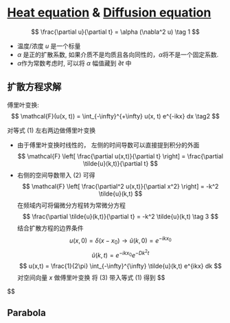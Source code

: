 # [Heat equation](https://en.wikipedia.org/wiki/Heat_equation) & [Diffusion equation](https://en.wikipedia.org/wiki/Diffusion_equation)
$$
    \frac{\partial u}{\partial t} = \alpha (\nabla^2 u) \tag 1 
$$
- 温度/浓度 $u$ 是一个标量
- $\alpha$ 是正的扩散系数, 如果介质不是均质且各向同性的，$\alpha$将不是一个固定系数.
- $\alpha$作为常数考虑时, 可以将 $\alpha$ 幅值藏到 $\partial t$ 中 

## 扩散方程求解
傅里叶变换:
$$
    \mathcal{F}(u(x, t)) = \int_{-\infty}^{+\infty} u(x, t) e^{-ikx} dx \tag2
$$

对等式 (1) 左右两边做傅里叶变换
- 由于傅里叶变换时线性的， 左侧的时间导数可以直接提到积分的外面
$$
    \mathcal{F} \left[ \frac{\partial u(x,t)}{\partial t} \right] = \frac{\partial \tilde{u}(k,t)}{\partial t} 
$$
- 右侧的空间导数带入 (2) 可得
$$
    \mathcal{F} \left[ \frac{\partial^2 u(x,t)}{\partial x^2} \right] = -k^2 \tilde{u}(k,t)  
$$
在频域内可将偏微分方程转为常微分方程
$$
    \frac{\partial \tilde{u}(k,t)}{\partial t} =  -k^2 \tilde{u}(k,t) \tag 3
$$
结合扩散方程的边界条件  
$$
    u(x,0) = \delta(x - x_0) \rightarrow   \tilde{u}(k,0) = e^{-ikx_0} $$
$$
    \tilde{u}(k,t) = e^{-ikx_0} e^{-D k^2 t} 
$$
$$
    u(x,t) = \frac{1}{2\pi} \int_{-\infty}^{\infty} \tilde{u}(k,t) e^{ikx} dk 
$$
对空间向量 $x$ 做傅里叶变换
将 (3) 带入等式 (1) 得到
$$

$$



## Parabola

